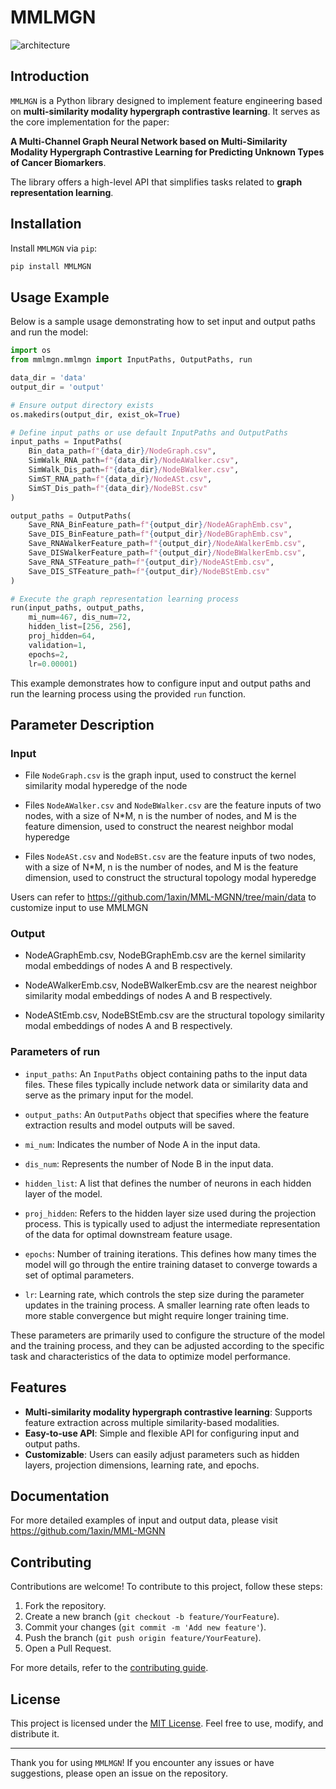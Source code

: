 
# MMLMGN

![architecture](MMLMGN.jpg)

## Introduction

`MMLMGN` is a Python library designed to implement feature engineering based on **multi-similarity modality hypergraph contrastive learning**. It serves as the core implementation for the paper:  

**A Multi-Channel Graph Neural Network based on Multi-Similarity Modality Hypergraph Contrastive Learning for Predicting Unknown Types of Cancer Biomarkers**. 

The library offers a high-level API that simplifies tasks related to **graph representation learning**.

## Installation

Install `MMLMGN` via `pip`:

```bash
pip install MMLMGN
```

## Usage Example

Below is a sample usage demonstrating how to set input and output paths and run the model:

```python
import os
from mmlmgn.mmlmgn import InputPaths, OutputPaths, run

data_dir = 'data'
output_dir = 'output'

# Ensure output directory exists
os.makedirs(output_dir, exist_ok=True)

# Define input paths or use default InputPaths and OutputPaths
input_paths = InputPaths(
    Bin_data_path=f"{data_dir}/NodeGraph.csv",
    SimWalk_RNA_path=f"{data_dir}/NodeAWalker.csv",
    SimWalk_Dis_path=f"{data_dir}/NodeBWalker.csv",
    SimST_RNA_path=f"{data_dir}/NodeASt.csv",
    SimST_Dis_path=f"{data_dir}/NodeBSt.csv"
)

output_paths = OutputPaths(
    Save_RNA_BinFeature_path=f"{output_dir}/NodeAGraphEmb.csv",
    Save_DIS_BinFeature_path=f"{output_dir}/NodeBGraphEmb.csv",
    Save_RNAWalkerFeature_path=f"{output_dir}/NodeAWalkerEmb.csv",
    Save_DISWalkerFeature_path=f"{output_dir}/NodeBWalkerEmb.csv",
    Save_RNA_STFeature_path=f"{output_dir}/NodeAStEmb.csv",
    Save_DIS_STFeature_path=f"{output_dir}/NodeBStEmb.csv"
)

# Execute the graph representation learning process
run(input_paths, output_paths, 
    mi_num=467, dis_num=72,
    hidden_list=[256, 256], 
    proj_hidden=64,
    validation=1,
    epochs=2,
    lr=0.00001)
```
This example demonstrates how to configure input and output paths and run the learning process using the provided `run` function.


## Parameter Description

### Input

- File `NodeGraph.csv` is the graph input, used to construct the kernel similarity modal hyperedge of the node


- Files `NodeAWalker.csv` and `NodeBWalker.csv` are the feature inputs of two nodes, with a size of N*M, n is the number of nodes, and M is the feature dimension, used to construct the nearest neighbor modal hyperedge


- Files `NodeASt.csv` and `NodeBSt.csv` are the feature inputs of two nodes, with a size of N*M, n is the number of nodes, and M is the feature dimension, used to construct the structural topology modal hyperedge

Users can refer to https://github.com/1axin/MML-MGNN/tree/main/data to customize input to use MMLMGN


### Output


- NodeAGraphEmb.csv, NodeBGraphEmb.csv are the kernel similarity modal embeddings of nodes A and B respectively.


- NodeAWalkerEmb.csv, NodeBWalkerEmb.csv are the nearest neighbor similarity modal embeddings of nodes A and B respectively.


- NodeAStEmb.csv, NodeBStEmb.csv are the structural topology similarity modal embeddings of nodes A and B respectively.

### Parameters of run

- `input_paths`: An `InputPaths` object containing paths to the input data files. These files typically include network data or similarity data and serve as the primary input for the model.

- `output_paths`: An `OutputPaths` object that specifies where the feature extraction results and model outputs will be saved.

- `mi_num`: Indicates the number of Node A in the input data. 

- `dis_num`: Represents the number of Node B in the input data.

- `hidden_list`: A list that defines the number of neurons in each hidden layer of the model. 

- `proj_hidden`: Refers to the hidden layer size used during the projection process. This is typically used to adjust the intermediate representation of the data for optimal downstream feature usage.

- `epochs`: Number of training iterations. This defines how many times the model will go through the entire training dataset to converge towards a set of optimal parameters.

- `lr`: Learning rate, which controls the step size during the parameter updates in the training process. A smaller learning rate often leads to more stable convergence but might require longer training time.

These parameters are primarily used to configure the structure of the model and the training process, and they can be adjusted according to the specific task and characteristics of the data to optimize model performance.


## Features

- **Multi-similarity modality hypergraph contrastive learning**: Supports feature extraction across multiple similarity-based modalities.
- **Easy-to-use API**: Simple and flexible API for configuring input and output paths.
- **Customizable**: Users can easily adjust parameters such as hidden layers, projection dimensions, learning rate, and epochs.

## Documentation

For more detailed examples of input and output data, please visit https://github.com/1axin/MML-MGNN

## Contributing

Contributions are welcome! To contribute to this project, follow these steps:

1. Fork the repository.
2. Create a new branch (`git checkout -b feature/YourFeature`).
3. Commit your changes (`git commit -m 'Add new feature'`).
4. Push the branch (`git push origin feature/YourFeature`).
5. Open a Pull Request.

For more details, refer to the [contributing guide](CONTRIBUTING.md).

## License

This project is licensed under the [MIT License](LICENSE). Feel free to use, modify, and distribute it.

---

Thank you for using `MMLMGN`! If you encounter any issues or have suggestions, please open an issue on the repository.